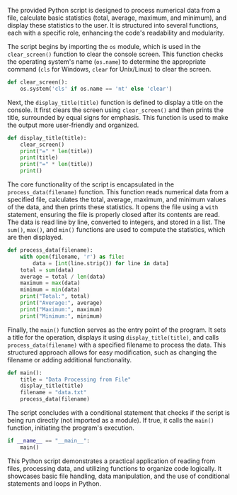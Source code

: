 The provided Python script is designed to process numerical data from a file, calculate basic statistics (total, average, maximum, and minimum), and display these statistics to the user. It is structured into several functions, each with a specific role, enhancing the code's readability and modularity.

The script begins by importing the `os` module, which is used in the `clear_screen()` function to clear the console screen. This function checks the operating system's name (`os.name`) to determine the appropriate command (`cls` for Windows, `clear` for Unix/Linux) to clear the screen.

```python
def clear_screen():
    os.system('cls' if os.name == 'nt' else 'clear')
```

Next, the `display_title(title)` function is defined to display a title on the console. It first clears the screen using `clear_screen()` and then prints the title, surrounded by equal signs for emphasis. This function is used to make the output more user-friendly and organized.

```python
def display_title(title):
    clear_screen()
    print("=" * len(title))
    print(title)
    print("=" * len(title))
    print()
```

The core functionality of the script is encapsulated in the `process_data(filename)` function. This function reads numerical data from a specified file, calculates the total, average, maximum, and minimum values of the data, and then prints these statistics. It opens the file using a `with` statement, ensuring the file is properly closed after its contents are read. The data is read line by line, converted to integers, and stored in a list. The `sum()`, `max()`, and `min()` functions are used to compute the statistics, which are then displayed.

```python
def process_data(filename):
    with open(filename, 'r') as file:
        data = [int(line.strip()) for line in data]
    total = sum(data)
    average = total / len(data)
    maximum = max(data)
    minimum = min(data)
    print("Total:", total)
    print("Average:", average)
    print("Maximum:", maximum)
    print("Minimum:", minimum)
```

Finally, the `main()` function serves as the entry point of the program. It sets a title for the operation, displays it using `display_title(title)`, and calls `process_data(filename)` with a specified filename to process the data. This structured approach allows for easy modification, such as changing the filename or adding additional functionality.

```python
def main():
    title = "Data Processing from File"
    display_title(title)
    filename = "data.txt"
    process_data(filename)
```

The script concludes with a conditional statement that checks if the script is being run directly (not imported as a module). If true, it calls the `main()` function, initiating the program's execution.

```python
if __name__ == "__main__":
    main()
```

This Python script demonstrates a practical application of reading from files, processing data, and utilizing functions to organize code logically. It showcases basic file handling, data manipulation, and the use of conditional statements and loops in Python.